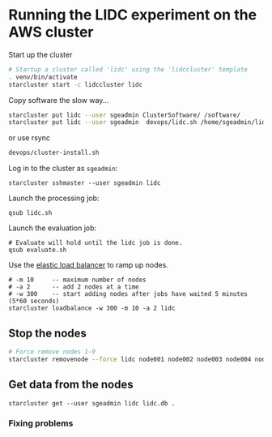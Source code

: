 # Running the LIDC experiment on the AWS cluster

Start up the cluster

```bash
# Startup a cluster called 'lidc' using the 'lidccluster' template
. venv/bin/activate
starcluster start -c lidccluster lidc
```


Copy software the slow way...

```bash
starcluster put lidc --user sgeadmin ClusterSoftware/ /software/
starcluster put lidc --user sgeadmin  devops/lidc.sh /home/sgeadmin/lidc.sh
```

or use rsync

```bash
devops/cluster-install.sh
```

Log in to the cluster as `sgeadmin`:

```
starcluster sshmaster --user sgeadmin lidc
```

Launch the processing job:

```
qsub lidc.sh
```

Launch the evaluation job:

```
# Evaluate will hold until the lidc job is done.
qsub evaluate.sh
```

Use the [elastic load balancer](http://star.mit.edu/cluster/docs/latest/manual/load_balancer.html) to ramp up nodes.

```
# -m 10     -- maximum number of nodes
# -a 2      -- add 2 nodes at a time
# -w 300    -- start adding nodes after jobs have waited 5 minutes (5*60 seconds)
starcluster loadbalance -w 300 -m 10 -a 2 lidc
```

## Stop the nodes

```bash
# Force remove nodes 1-9
starcluster removenode --force lidc node001 node002 node003 node004 node005 node006 node007 node008 node009
```

## Get data from the nodes

```
starcluster get --user sgeadmin lidc lidc.db .
```

### Fixing problems

